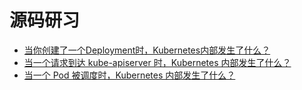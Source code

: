 # 源码研习

* [当你创建了一个Deployment时，Kubernetes内部发生了什么？](./what-happens-in-kubernetes-when-create-a-deployment.md)
* [当一个请求到达 kube-apiserver 时，Kubernetes 内部发生了什么？](./what-happens-in-kubernetes-when-a-request-hits-kube-apiserver.md)
* [当一个 Pod 被调度时，Kubernetes 内部发生了什么？](./what-happens-in-kubernetes-when-schedule-a-pod.md)